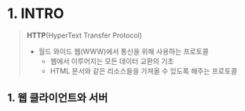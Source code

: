 # 1. INTRO

> **HTTP**(HyperText Transfer Protocol)
>
> - 월드 와이드 웹(WWW)에서 통신을 위해 사용하는 프로토콜
>   - 웹에서 이루어지는 모든 데이터 교환의 기초
>   - HTML 문서와 같은 리소스들을 가져올 수 있도록 해주는 프로토콜



## 1. 웹 클라이언트와 서버



